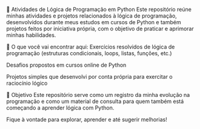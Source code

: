 🧠 Atividades de Lógica de Programação em Python
Este repositório reúne minhas atividades e projetos relacionados à lógica de programação, desenvolvidos durante meus estudos em cursos de Python e também projetos feitos por iniciativa própria, com o objetivo de praticar e aprimorar minhas habilidades.

📂 O que você vai encontrar aqui:
Exercícios resolvidos de lógica de programação (estruturas condicionais, loops, listas, funções, etc.)

Desafios propostos em cursos online de Python

Projetos simples que desenvolvi por conta própria para exercitar o raciocínio lógico

🎯 Objetivo
Este repositório serve como um registro da minha evolução na programação e como um material de consulta para quem também está começando a aprender lógica com Python.

Fique à vontade para explorar, aprender e até sugerir melhorias!
